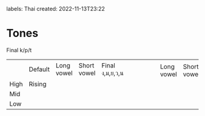 labels: Thai
created: 2022-11-13T23:22

# Tones

<table>
	<tr><td rowspan="2"></td rowspan="2"><td rowspan="2">Default</td><td rowspan="2">Long vowel</td><td rowspan="2">Short vowel</td><td rowspan="2">Final ง,ม,ย,ว,น</td><td colspan="2"></td>Final k/p/t<td></td></tr>
	<tr><td></td><td></td><td></td><td></td><td></td><td>Long vowel</td><td>Short vowel</td></tr>
	<tr><td>High</td><td>Rising</td><td></td><td></td><td></td><td></td><td></td></tr>
	<tr><td>Mid</td><td></td><td></td><td></td><td></td><td></td><td></td></tr>
	<tr><td>Low</td><td></td><td></td><td></td><td></td><td></td><td></td></tr>
</table>
